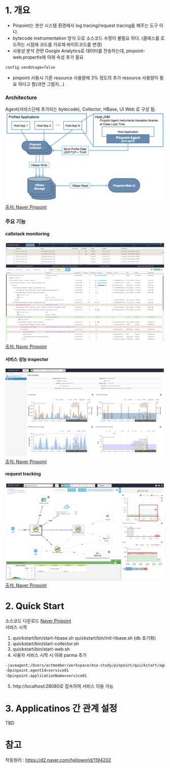 # 1. 개요
- Pinpoint는 분산 시스템 환경에서 log tracing/request tracing을 해주는 도구 이다.  
- bytecode instrumentation 방식 으로 소스코드 수정이 불필요 하다.
(클래스를 로드하는 시점에 코드를 가로채 바이트코드를 변경)
- 사용성 분석 관련 Google Analytics로 데이터를 전송하는데, pinpoint-web.propertis에 아래 속성 추가 필요
```xml
config.sendUsage=false
```
- pinpoint 사용시 기존 resource 사용량에 3% 정도의 추가 resource 사용량이 필요 하다고 함(과연 그럴지...)

### Architecture
Agent(서비스단에 추가되는 bytecode), Collector, HBase, UI Web 로 구성 됨.
![](../images/pinpoint-architecture.png)  
[출처: Naver Pinpoint](http://naver.github.io/pinpoint/quickstart.html#extra)  

### 주요 기능
#### callstack monitoring
![](../images/pinpoint-callstack.png)  
[출처: Naver Pinpoint](http://naver.github.io/pinpoint/quickstart.html#extra)  
#### 서비스 성능 inspector
![](../images/pinpoint-inspector.png)  
[출처: Naver Pinpoint](http://naver.github.io/pinpoint/quickstart.html#extra)  
#### request tracking
![](../images/pinpoint-request-scatter-chart.png)  
[출처: Naver Pinpoint](http://naver.github.io/pinpoint/quickstart.html#extra)  

# 2. Quick Start
소스코드 다운로드 [Naver Pinpoint]('https://github.com/naver/pinpoint.git')  
서비스 시작  
1. quickstart/bin/start-hbase.sh  quickstart/bin/init-hbase.sh (db 초기화)
2. quickstart/bin/start-collector.sh  
3. quickstart/bin/start-web.sh  
4. 사용자 서비스 시작 시 아래 parma 추가
```sh
-javaagent:/Users/actmember/workspace/msa-study/pinpoint/quickstart/agent/target/pinpoint-agent/pinpoint-bootstrap-1.8.0-SNAPSHOT.jar  
-Dpinpoint.agentId=service01  
-Dpinpoint.applicationName=service01  
```
5. http://localhost:28080로 접속하여 서비스 이용 가능

# 3. Applicatinos 간 관계 설정
TBD

# 참고
작동원리 : https://d2.naver.com/helloworld/1194202
